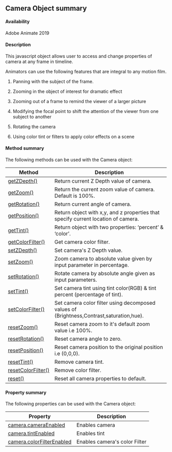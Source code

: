 ## Camera Object summary

#### Availability

Adobe Animate 2019

#### Description

This javascript object allows user to access and change properties of camera at any frame in timeline.

Animators can use the following features that are integral to any motion film.

1. Panning with the subject of the frame.

2. Zooming in the object of interest for dramatic effect

3. Zooming out of a frame to remind the viewer of a larger picture

4. Modifying the focal point to shift the attention of the viewer from one subject to another

5. Rotating the camera

6. Using color tint or filters to apply color effects on a scene 

#### Method summary

The following methods can be used with the Camera object:

| **Method**                           | **Description**                                                                                 |
|----------------------------------------|-------------------------------------------------------------------------------------------------|
| [getZDepth()](../Camera_object/Camera.md)          | Return current Z Depth value of camera.        |
| [getZoom()](../Camera_object/Camera1.md)          | Return the current zoom value of camera. Default is 100%.               |
| [getRotation()](../Camera_object/Camera2.md)          | Return current angle of camera.               |
| [getPosition()](../Camera_object/Camera3.md)     | Return object with x,y, and z properties that specify current location of camera.                                      |
| [getTint()](../Camera_object/Camera4.md)          | Return object with two properties: ‘percent’ & ‘color’.                       |
| [getColorFilter()](../Camera_object/Camera5.md)       | Get camera color filter.                                  |
| [setZDepth()](../Camera_object/Camera6.md)       | Set camera's Z Depth value. |
| [setZoom()](../Camera_object/Camera7.md)        | Zoom camera to absolute value given by input parameter in percentage.                         |
| [setRotation()](../Camera_object/Camera8.md)     | Rotate camera by absolute angle given as input parameters.                              |
| [setTint()](../Camera_object/Camera9.md) | Set camera tint using tint color(RGB) & tint percent (percentage of tint).                    |
| [setColorFilter()](../Camera_object/Camera10.md)            | Set camera color filter using decomposed values of (Brightness,Contrast,saturation,hue).                                             |
| [resetZoom()](../Camera_object/Camera11.md)          | Reset camera zoom to it's default zoom value i.e 100%.                           |
| [resetRotation()](../Camera_object/Camera12.md)       | Reset camera angle to zero.                         |
| [resetPosition()](../Camera_object/Camera13.md)           | Reset camera position to the original position i.e (0,0,0).                                          |
| [resetTint()](../Camera_object/Camera14.md)        | Remove camera tint.                                                       |
| [resetColorFilter()](../Camera_object/Camera15.md)     | Remove color filter.                                |
| [reset()](../Camera_object/Camera16.md)    | Reset all camera properties to default.                       |

#### Property summary

The following properties can be used with the Camera object:

| **Property**                           | **Description**                                                                                 |
|----------------------------------------|-------------------------------------------------------------------------------------------------|
| [camera.cameraEnabled](../Camera_object/Camera17.md)          |       Enables camera|
| [camera.tintEnabled](../Camera_object/Camera18.md)          |     Enables tint           |
| [camera.colorFilterEnabled](../Camera_object/Camera19.md)          |  Enables camera's color Filter               |




<span id="filter.angle" class="anchor"></span>

